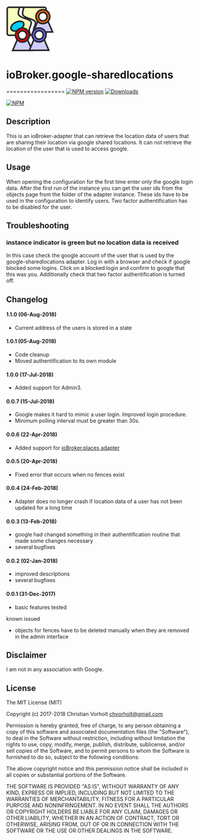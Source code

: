 ![Logo](admin/google-sharedlocations.png)
# ioBroker.google-sharedlocations
=================
[![NPM version](http://img.shields.io/npm/v/iobroker.google-sharedlocations.svg)](https://www.npmjs.com/package/iobroker.google-sharedlocations)
[![Downloads](https://img.shields.io/npm/dm/iobroker.google-sharedlocations.svg)](https://www.npmjs.com/package/iobroker.google-sharedlocations)

[![NPM](https://nodei.co/npm/iobroker.google-sharedlocations.png?downloads=true)](https://nodei.co/npm/iobroker.google-sharedlocations/)

## Description
This is an ioBroker-adapter that can retrieve the location data of users that are sharing their location via google shared locations. It can not retrieve the location of the user that is used to access google.

## Usage
When opening the configuration for the first time enter only the google login data. After the first run of the instance you can get the user ids from the objects page from the folder of the adapter instance. These ids have to be used in the configuration to identify users. Two factor authentification has to be disabled for the user.

## Troubleshooting
### instance indicator is green but no location data is received
In this case check the google account of the user that is used by the google-sharedlocations adapter. Log in with a browser and check if google blocked some logins. Click on a blocked login and confirm to google that this was you. Additionally check that two factor authentification is turned off.

## Changelog
#### 1.1.0 (06-Aug-2018)
- Current address of the users is stored in a state 

#### 1.0.1 (05-Aug-2018)
- Code cleanup
- Moved authentification to its own module

#### 1.0.0 (17-Jul-2018)
- Added support for Admin3.

#### 0.0.7 (15-Jul-2018)
- Google makes it hard to mimic a user login. Improved login procedure.
- Minimum polling interval must be greater than 30s.

#### 0.0.6 (22-Apr-2018)
- Added support for [ioBroker.places adapter](https://github.com/BasGo/ioBroker.places)

#### 0.0.5 (20-Apr-2018)
- Fixed error that occurs when no fences exist

#### 0.0.4 (24-Feb-2018)
- Adapter does no longer crash if location data of a user has not been updated for a long time

#### 0.0.3 (13-Feb-2018)
- google had changed something in their authentification routine that made some changes necessary
- several bugfixes

#### 0.0.2 (02-Jan-2018)
- improved descriptions
- several bugfixes

#### 0.0.1 (31-Dec-2017)
- basic features tested

known issued
- objects for fences have to be deleted manually when they are removed in the admin interface

## Disclaimer
I am not in any association with Google.

## License
The MIT License (MIT)

Copyright (c) 2017-2018 Christian Vorholt <chvorholt@gmail.com>

Permission is hereby granted, free of charge, to any person obtaining a copy
of this software and associated documentation files (the "Software"), to deal
in the Software without restriction, including without limitation the rights
to use, copy, modify, merge, publish, distribute, sublicense, and/or sell
copies of the Software, and to permit persons to whom the Software is
furnished to do so, subject to the following conditions:

The above copyright notice and this permission notice shall be included in
all copies or substantial portions of the Software.

THE SOFTWARE IS PROVIDED "AS IS", WITHOUT WARRANTY OF ANY KIND, EXPRESS OR
IMPLIED, INCLUDING BUT NOT LIMITED TO THE WARRANTIES OF MERCHANTABILITY,
FITNESS FOR A PARTICULAR PURPOSE AND NONINFRINGEMENT. IN NO EVENT SHALL THE
AUTHORS OR COPYRIGHT HOLDERS BE LIABLE FOR ANY CLAIM, DAMAGES OR OTHER
LIABILITY, WHETHER IN AN ACTION OF CONTRACT, TORT OR OTHERWISE, ARISING FROM,
OUT OF OR IN CONNECTION WITH THE SOFTWARE OR THE USE OR OTHER DEALINGS IN
THE SOFTWARE.